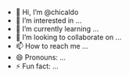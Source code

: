 - 👋 Hi, I’m @chicaldo
- 👀 I’m interested in ...
- 🌱 I’m currently learning ...
- 💞️ I’m looking to collaborate on ...
- 📫 How to reach me ...
- 😄 Pronouns: ...
- ⚡ Fun fact: ...

<!---
chicaldo/chicaldo is a ✨ special ✨ repository because its `README.md` (this file) appears on your GitHub profile.
You can click the Preview link to take a look at your changes.
--->
